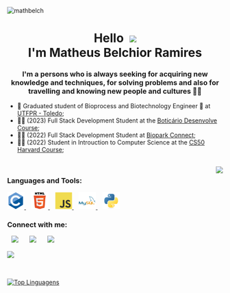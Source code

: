 <p align="left">
<img src="https://komarev.com/ghpvc/?username=mathbelch&label=Profile%20views&color=0eb1b4&style=plastic" alt="mathbelch" /> 
</p>

<h1 align="center">Hello&nbsp; <img src="https://github.com/TheDudeThatCode/TheDudeThatCode/blob/master/Assets/Hi.gif" width="29px"> <br> I'm Matheus Belchior Ramires</h1>
<h3 align="center">I'm a persons who is always seeking for acquiring new knowledge and techniques, for solving problems and also for travelling and knowing new people and cultures 🧩🚀</h3>


<ul>
  <li> 🧬 Graduated student of Bioprocess and Biotechnology Engineer 🧪 at <a href="http://www.utfpr.edu.br/campus/toledo" target="_blank">UTFPR - Toledo</a>;</li>
	
  <li> 👨‍💻 (2023) Full Stack Development Student at the <a href="https://desenvolve.grupoboticario.com.br/" target="_blank">Boticário Desenvolve Course</a>;</li>

  <li> 👨‍💻 (2022) Full Stack Development Student at <a href="https://bioparkeducacao.com.br/v2/en/" target="_blank">Biopark Connect</a>;</li>
  
  <li> 👨‍💻 (2022) Student in Introuction to Computer Science at the <a href="https://cs50.harvard.edu/x/2023/" target="_blank">CS50 Harvard Course</a>;</li>

</ul>

<br>
<img align="right" height="250" src="https://media.giphy.com/media/vzO0Vc8b2VBLi/giphy.gif">
<h3 align="left">Languages and Tools:</h3>
<p>
<a href="https://www.cprogramming.com/" target="_blank" rel="noreferrer"> 
<img src="https://raw.githubusercontent.com/devicons/devicon/master/icons/c/c-original.svg" alt="c" width="40" height="40"/>
</a> 
&nbsp;&nbsp;
<a href="https://www.w3.org/html/" target="_blank" rel="noreferrer">
<img src="https://raw.githubusercontent.com/devicons/devicon/master/icons/html5/html5-original-wordmark.svg" alt="html5" width="40" height="40"/> 
</a> 
&nbsp;&nbsp;
<a href="https://developer.mozilla.org/en-US/docs/Web/JavaScript" target="_blank" rel="noreferrer">
<img src="https://raw.githubusercontent.com/devicons/devicon/master/icons/javascript/javascript-original.svg" alt="javascript" width="40" height="40"/>
</a> 
&nbsp;&nbsp;
<a href="https://www.mysql.com/" target="_blank" rel="noreferrer">
<img src="https://raw.githubusercontent.com/devicons/devicon/master/icons/mysql/mysql-original-wordmark.svg" alt="mysql" width="40" height="40"/>
</a> 
&nbsp;&nbsp;
<a href="https://www.python.org/" target="_blank" rel="noreferrer">
<img src="https://raw.githubusercontent.com/devicons/devicon/master/icons/python/python-original.svg" alt="python" width="40" height="40"/>
</a> 
 </p>

<h3 align="left">Connect with me:</h3>

<p>
<a style="margin-left: 10px;" target="_blank" href="https://github.com/mathbelch">
		<img src="https://img.icons8.com/doodle/40/000000/github--v1.png"></a>
&nbsp;&nbsp;
<a style="margin-left: 10px;" target="_blank" href="https://instagram.com/math_belk">
    <img src="https://img.icons8.com/doodle/40/000000/instagram-new--v2.png"></a>
&nbsp;&nbsp;
<a style="margin-left: 10px;"  target="_blank" href="https://www.linkedin.com/in/matheus-belchior-ramires/">
		<img src="https://img.icons8.com/doodle/40/000000/linkedin--v2.png"></a>
<br><br>
<a href = "mailto:matheusbelchior23@gmail.com">
		<img src="https://img.shields.io/badge/-Gmail-%23333?style=for-the-badge&logo=gmail&logoColor=white" target="_blank"></a>
</p>

<br>

[![Top Linguagens](https://github-readme-stats.vercel.app/api/top-langs/?username=Mathbelch&layout=compact)](https://github.com/anuraghazra/github-readme-stats)

